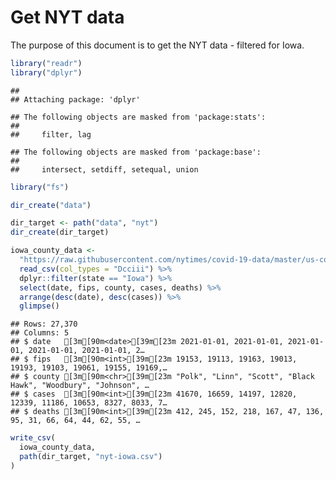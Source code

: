 Get NYT data
================

The purpose of this document is to get the NYT data - filtered for Iowa.

``` r
library("readr")
library("dplyr")
```

    ## 
    ## Attaching package: 'dplyr'

    ## The following objects are masked from 'package:stats':
    ## 
    ##     filter, lag

    ## The following objects are masked from 'package:base':
    ## 
    ##     intersect, setdiff, setequal, union

``` r
library("fs")
```

``` r
dir_create("data")

dir_target <- path("data", "nyt")
dir_create(dir_target)
```

``` r
iowa_county_data <- 
  "https://raw.githubusercontent.com/nytimes/covid-19-data/master/us-counties.csv" %>%
  read_csv(col_types = "Dcciii") %>%
  dplyr::filter(state == "Iowa") %>%
  select(date, fips, county, cases, deaths) %>%
  arrange(desc(date), desc(cases)) %>%
  glimpse()
```

    ## Rows: 27,370
    ## Columns: 5
    ## $ date   [3m[90m<date>[39m[23m 2021-01-01, 2021-01-01, 2021-01-01, 2021-01-01, 2021-01-01, 2…
    ## $ fips   [3m[90m<int>[39m[23m 19153, 19113, 19163, 19013, 19193, 19103, 19061, 19155, 19169,…
    ## $ county [3m[90m<chr>[39m[23m "Polk", "Linn", "Scott", "Black Hawk", "Woodbury", "Johnson", …
    ## $ cases  [3m[90m<int>[39m[23m 41670, 16659, 14197, 12820, 12339, 11186, 10653, 8327, 8033, 7…
    ## $ deaths [3m[90m<int>[39m[23m 412, 245, 152, 218, 167, 47, 136, 95, 31, 66, 64, 44, 62, 55, …

``` r
write_csv(
  iowa_county_data,
  path(dir_target, "nyt-iowa.csv")
)
```
